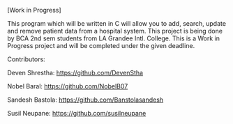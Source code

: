 [Work in Progress]

This program which will be written in C will allow you to add, search, update and remove patient data from a hospital system.
This project is being done by BCA 2nd sem students from LA Grandee Intl. College.
This is a Work in Progress project and will be completed under the given deadline.

Contributors:

Deven Shrestha: https://github.com/DevenStha

Nobel Baral: https://github.com/NobelB07

Sandesh Bastola: https://github.com/Banstolasandesh

Susil Neupane: https://github.com/susilneupane
